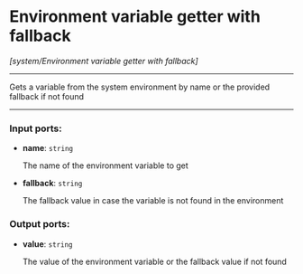 # Environment variable getter with fallback

_[system/Environment variable getter with fallback]_

---

Gets a variable from the system environment by name or the provided fallback if not found  

---

### Input ports:

* __name__: ` string `

    The name of the environment variable to get


* __fallback__: ` string `

    The fallback value in case the variable is not found in the environment

### Output ports:

* __value__: ` string `

    The value of the environment variable or the fallback value if not found

